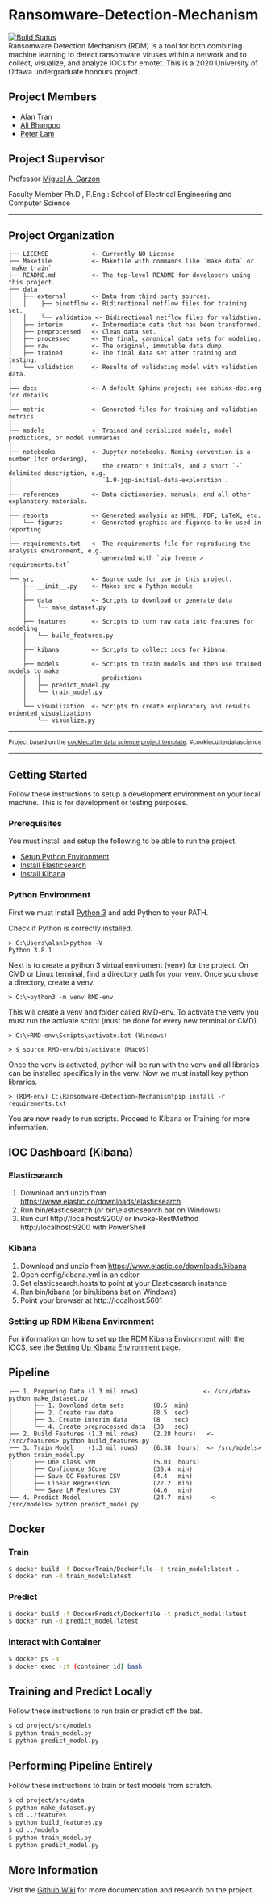 Ransomware-Detection-Mechanism
==============================
[![Build Status](https://travis-ci.com/TranAlan/Ransomware-Detection-Mechanism.svg?token=XYhputEuMBMoSF6Pp5xP&branch=master)](https://travis-ci.com/TranAlan/Ransomware-Detection-Mechanism)  
Ransomware Detection Mechanism (RDM) is a tool for both combining machine learning to detect ransomware viruses within a network and to collect, visualize, and analyze IOCs for emotet. This is a 2020 University of Ottawa undergraduate honours project.

## Project Members
* [Alan Tran](https://www.linkedin.com/in/alantran29/)
* [Ali Bhangoo](https://www.linkedin.com/in/ali-bhangoo-b32828105/)  
* [Peter Lam](https://www.linkedin.com/in/peter-lam-612a00138/)


## Project Supervisor
Professor [Miguel A. Garzón](http://www.site.uottawa.ca/~mgarzon/)

Faculty Member Ph.D., P.Eng.: School of Electrical Engineering and Computer Science
___
Project Organization
------------

    ├── LICENSE            <- Currently NO License
    ├── Makefile           <- Makefile with commands like `make data` or `make train`
    ├── README.md          <- The top-level README for developers using this project.
    ├── data
    │   ├── external       <- Data from third party sources.
    │   │    ├── binetflow <- Bidirectional netflow files for training set.
    │   │    └── validation <- Bidirectional netflow files for validation.
    │   ├── interim        <- Intermediate data that has been transformed.
    │   ├── preprocessed   <- Clean data set.
    │   ├── processed      <- The final, canonical data sets for modeling.
    │   ├── raw            <- The original, immutable data dump.
    │   ├── trained        <- The final data set after training and testing.
    │   └── validation     <- Results of validating model with validation data.
    │
    ├── docs               <- A default Sphinx project; see sphinx-doc.org for details
    │
    ├── metric             <- Generated files for training and validation metrics
    │
    ├── models             <- Trained and serialized models, model predictions, or model summaries
    │
    ├── notebooks          <- Jupyter notebooks. Naming convention is a number (for ordering),
    │                         the creator's initials, and a short `-` delimited description, e.g.
    │                         `1.0-jqp-initial-data-exploration`.
    │
    ├── references         <- Data dictionaries, manuals, and all other explanatory materials.
    │
    ├── reports            <- Generated analysis as HTML, PDF, LaTeX, etc.
    │   └── figures        <- Generated graphics and figures to be used in reporting
    │
    ├── requirements.txt   <- The requirements file for reproducing the analysis environment, e.g.
    │                         generated with `pip freeze > requirements.txt`
    │
    └── src                <- Source code for use in this project.
        ├── __init__.py    <- Makes src a Python module
        │
        ├── data           <- Scripts to download or generate data
        │   └── make_dataset.py
        │
        ├── features       <- Scripts to turn raw data into features for modeling
        │   └── build_features.py
        │
        ├── kibana         <- Scripts to collect iocs for kibana.
        │
        ├── models         <- Scripts to train models and then use trained models to make
        │   │                 predictions
        │   ├── predict_model.py
        │   └── train_model.py
        │
        └── visualization  <- Scripts to create exploratory and results oriented visualizations
            └── visualize.py


--------

<p><small>Project based on the <a target="_blank" href="https://drivendata.github.io/cookiecutter-data-science/">cookiecutter data science project template</a>. #cookiecutterdatascience</small></p>

___
## Getting Started

Follow these instructions to setup a development environment on your local machine. This is for development or testing purposes.

### Prerequisites

You must install and setup the following to be able to run the project.


* [Setup Python Environment](#Python-Environment)
* [Install Elasticsearch](#Elasticsearch)
* [Install Kibana](#Kibana)


### Python Environment

First we must install [Python 3](https://www.python.org/) and add Python to your PATH. 

Check if Python is correctly installed.
```
> C:\Users\alan1>python -V
Python 3.8.1
```

Next is to create a python 3 virtual enviroment (venv) for the project. On CMD or Linux terminal, find a directory path for your venv. Once you chose a directory, create a venv.
```
> C:\>python3 -m venv RMD-env
```

This will create a venv and folder called RMD-env. To activate the venv you must run the activate script (must be done for every new terminal or CMD).
```
> C:\>RMD-env\Scripts\activate.bat (Windows)

> $ source RMD-env/bin/activate (MacOS)
```

Once the venv is activated, python will be run with the venv and all libraries can be installed specifically in the venv. Now we must install key python libraries.
```
> (RDM-env) C:\Ransomware-Detection-Mechanism\pip install -r requirements.txt
```

You are now ready to run scripts. Proceed to Kibana or Training for more information.

## IOC Dashboard (Kibana)

### Elasticsearch
1. Download and unzip from https://www.elastic.co/downloads/elasticsearch
2. Run bin/elasticsearch (or bin\elasticsearch.bat on Windows)
3. Run curl http://localhost:9200/ or Invoke-RestMethod http://localhost:9200 with PowerShell


### Kibana
1. Download and unzip from https://www.elastic.co/downloads/kibana
2. Open config/kibana.yml in an editor
3. Set elasticsearch.hosts to point at your Elasticsearch instance
4. Run bin/kibana (or bin\kibana.bat on Windows)
5. Point your browser at http://localhost:5601   

### Setting up RDM Kibana Environment
For information on how to set up the RDM Kibana Environment with the IOCS, see the [Setting Up Kibana Environment](https://github.com/TranAlan/Ransomware-Detection-Mechanism/wiki/Setting-Up-Kibana-Environment) page.

## Pipeline
    ├── 1. Preparing Data (1.3 mil rows)                  <- /src/data> python make_dataset.py
    │      ├── 1. Download data sets        (8.5  min)
    │      ├── 2. Create raw data           (8.5  sec)
    │      ├── 3. Create interim data       (8    sec)
    │      └── 4. Create preprocessed data  (30   sec)
    ├── 2. Build Features (1.3 mil rows)    (2.28 hours)   <- /src/features> python build_features.py
    ├── 3. Train Model    (1.3 mil rows)    (6.38  hours)  <- /src/models> python train_model.py
    │      ├── One Class SVM                (5.03  hours)
    │      ├── Confidence SCore             (36.4  min)
    │      ├── Save OC Features CSV         (4.4   min)
    │      ├── Linear Regression            (22.2  min)
    │      └── Save LR Features CSV         (4.6   min)
    └── 4. Predict Model                    (24.7  min)     <- /src/models> python predict_model.py

## Docker
### Train
```bash
$ docker build -f DockerTrain/Dockerfile -t train_model:latest .
$ docker run -d train_model:latest
```

### Predict
```bash
$ docker build -f DockerPredict/Dockerfile -t predict_model:latest .
$ docker run -d predict_model:latest
```
### Interact with Container
```bash
$ docker ps -a
$ docker exec -it (container id) bash
```
## Training and Predict Locally
Follow these instructions to run train or predict off the bat.
```bash
$ cd project/src/models
$ python train_model.py
$ python predict_model.py
```
## Performing Pipeline Entirely
Follow these instructions to train or test models from scratch.

```bash
$ cd project/src/data
$ python make_dataset.py
$ cd ../features
$ python build_features.py
$ cd ../models
$ python train_model.py
$ python predict_model.py
```

## More Information
Visit the [Github Wiki](https://github.com/TranAlan/Ransomware-Detection-Mechanism/wiki) for more documentation and research on the project.
